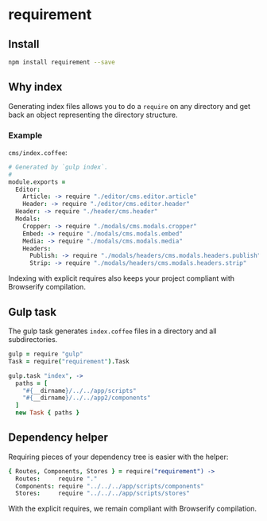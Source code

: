 # requirement

## Install

```bash
npm install requirement --save
```

## Why index

Generating index files allows you to do a `require` on any directory and get back an object representing the directory structure.

### Example

`cms/index.coffee`:

```coffee
# Generated by `gulp index`.
#
module.exports =
  Editor:
    Article: -> require "./editor/cms.editor.article"
    Header: -> require "./editor/cms.editor.header"
  Header: -> require "./header/cms.header"
  Modals:
    Cropper: -> require "./modals/cms.modals.cropper"
    Embed: -> require "./modals/cms.modals.embed"
    Media: -> require "./modals/cms.modals.media"
    Headers:
      Publish: -> require "./modals/headers/cms.modals.headers.publish"
      Strip: -> require "./modals/headers/cms.modals.headers.strip"
```

Indexing with explicit requires also keeps your project compliant with Browserify compilation.

## Gulp task

The gulp task generates `index.coffee` files in a directory and all subdirectories.

```coffee
gulp = require "gulp"
Task = require("requirement").Task

gulp.task "index", ->
  paths = [
    "#{__dirname}/../../app/scripts"
    "#{__dirname}/../../app2/components"
  ]
  new Task { paths }
```

## Dependency helper

Requiring pieces of your dependency tree is easier with the helper:

```coffee
{ Routes, Components, Stores } = require("requirement") ->
  Routes:     require "."
  Components: require "../../../app/scripts/components"
  Stores:     require "../../../app/scripts/stores"
```

With the explicit requires, we remain compliant with Browserify compilation.
